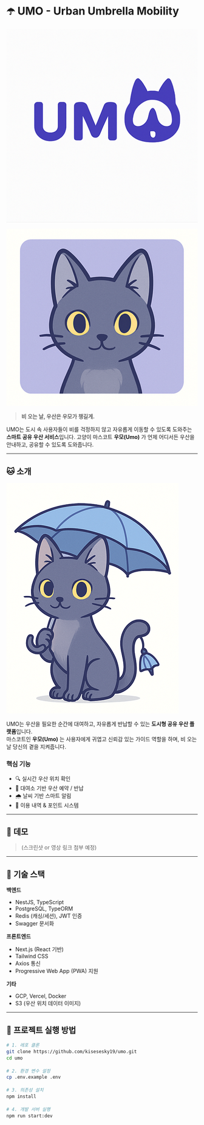 # ☂️ UMO - Urban Umbrella Mobility

![UMO Logo](./assets/logo/umo-logo.png)

![UMO Face](./assets/character/umo-face2.png)

> **비 오는 날, 우산은 우모가 챙길게.**

UMO는 도시 속 사용자들이 비를 걱정하지 않고 자유롭게 이동할 수 있도록 도와주는 **스마트 공유 우산 서비스**입니다. 고양이 마스코트 **우모(Umo)** 가 언제 어디서든 우산을 안내하고, 공유할 수 있도록 도와줍니다.

---

## 🐱 소개

![UMO](./assets/character/umo-body.png)

UMO는 우산을 필요한 순간에 대여하고, 자유롭게 반납할 수 있는 **도시형 공유 우산 플랫폼**입니다.  
마스코트인 **우모(Umo)** 는 사용자에게 귀엽고 신뢰감 있는 가이드 역할을 하며, 비 오는 날 당신의 곁을 지켜줍니다.

### 핵심 기능
- 🔍 실시간 우산 위치 확인
- 📍 대여소 기반 우산 예약 / 반납
- 🌧️ 날씨 기반 스마트 알림
- 🧾 이용 내역 & 포인트 시스템

---

## 📱 데모

> (스크린샷 or 영상 링크 첨부 예정)


---

## 🧱 기술 스택

**백엔드**
- NestJS, TypeScript
- PostgreSQL, TypeORM
- Redis (캐싱/세션), JWT 인증
- Swagger 문서화

**프론트엔드**
- Next.js (React 기반)
- Tailwind CSS
- Axios 통신
- Progressive Web App (PWA) 지원

**기타**
- GCP, Vercel, Docker
- S3 (우산 위치 데이터 이미지)

---

## 🚀 프로젝트 실행 방법

```bash
# 1. 레포 클론
git clone https://github.com/kisesesky19/umo.git
cd umo

# 2. 환경 변수 설정
cp .env.example .env

# 3. 의존성 설치
npm install

# 4. 개발 서버 실행
npm run start:dev

